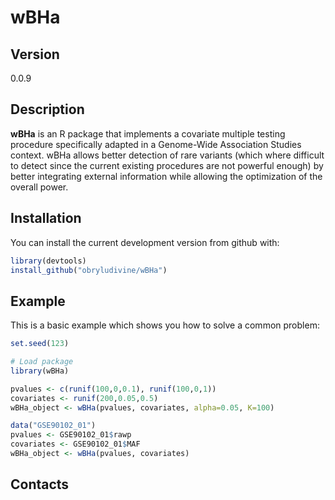 
# wBHa

<!-- badges: start -->
<!-- badges: end -->
## Version 

0.0.9

## Description

**wBHa** is an R package that implements a covariate multiple testing procedure specifically adapted in a Genome-Wide Association Studies context. wBHa allows better detection of rare variants (which where difficult to detect since the current existing procedures are not powerful enough) by better integrating external information while allowing the optimization of the overall power.

## Installation

You can install the current development version from github with:
``` r
library(devtools)
install_github("obryludivine/wBHa")
```

## Example

This is a basic example which shows you how to solve a common problem:

``` r
set.seed(123)

# Load package
library(wBHa)

pvalues <- c(runif(100,0,0.1), runif(100,0,1))
covariates <- runif(200,0.05,0.5)
wBHa_object <- wBHa(pvalues, covariates, alpha=0.05, K=100)

data("GSE90102_01")
pvalues <- GSE90102_01$rawp
covariates <- GSE90102_01$MAF
wBHa_object <- wBHa(pvalues, covariates)
```

## Contacts

